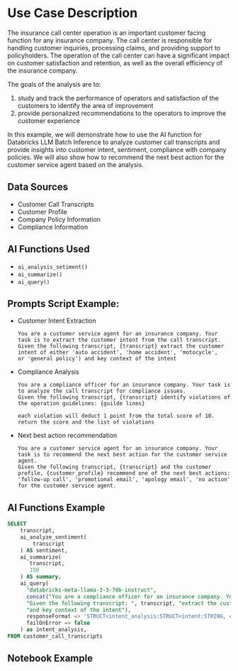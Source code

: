 # Use Case Description

The insurance call center operation is an important customer facing function for any insurance company. The call center is responsible for handling customer inquiries, processing claims, and providing support to policyholders. The operation of the call center can have a significant impact on customer satisfaction and retention, as well as the overall efficiency of the insurance company.

The goals of the analysis are to: 

1. study and track the performance of operators and satisfaction of the customers to identify the area of improvement
2. provide personalized recommendations to the operators to improve the customer experience

In this example, we will demonstrate how to use the AI function for Databricks LLM Batch 
Inference to analyze customer call transcripts and provide insights into customer intent, 
sentiment, compliance with company policies. We will also show how to recommend the next 
best action for the customer service agent based on the analysis.

## Data Sources

* Customer Call Transcripts
* Customer Profile
* Company Policy Information
* Compliance Information

## AI Functions Used

* `ai_analysis_setiment()`
* `ai_summarize()`
* `ai_query()`

## Prompts Script Example:

* Customer Intent Extraction

    ```
    You are a customer service agent for an insurance company. Your task is to extract the customer intent from the call transcript.
    Given the following transcript, {transcript} extract the customer intent of either 'auto accident', 'home accident', 'motocycle', 
    or 'general policy') and key context of the intent
    ```
  
* Compliance Analysis

    ```
    You are a compliance officer for an insurance company. Your task is to analyze the call transcript for compliance issues.
    Given the following transcript, {transcript} identify violations of the operation guidelines: {guilde lines}
  
    each violation will deduct 1 point from the total score of 10. return the score and the list of violations
    ```
  
* Next best action recommendation

    ```
    You are a customer service agent for an insurance company. Your task is to recommend the next best action for the customer service agent.
    Given the following transcript, {transcript} and the customer profile, {customer_profile} recommend one of the next best actions: 
    'follow-up call', 'promotional email', 'apology email', 'no action' for the customer service agent.
    ```

## AI Functions Example

```sql
SELECT
    transcript,
    ai_analyze_sentiment(
        transcript
    ) AS sentiment,
    ai_summarize(
       transcript,
       150
    ) AS summary,
    ai_query(
      "databricks-meta-llama-3-3-70b-instruct",
      concat("You are a compliance officer for an insurance company. Your task is to analyze the call transcript for compliance issues.", 
      "Given the following transcript: ", transcript, "extract the customer intent of either 'auto accident', 'home accident', 'motocycle', 'general policy'",
      "and key context of the intent"),
      responseFormat => 'STRUCT<intent_analysis:STRUCT<intent:STRING, context:STRING>>',
      failOnError => false
    ) as intent_analysis,
FROM customer_call_transcripts
```

## Notebook Example

